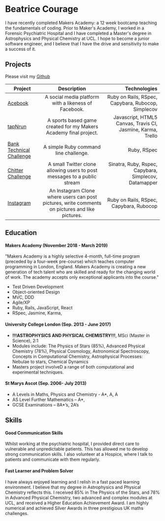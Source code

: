 # Beatrice Courage

I have recently completed Makers Academy: a 12 week bootcamp teaching the fundamentals of coding.  Prior to Maker's Academy, I worked in a Forensic Psychiatric Hospital and I have completed a Master's degree in Astrophysics and Physical Chemistry at UCL.
I hope to become a junior software engineer, and I believe that I have the drive and sensitivity to make a success of it.

## Projects

Please visit my [Github](https://github.com/beacourage)

| Project        | Description           | Technologies  |
| ------------- |:-------------:| -----:|
| [Acebook](https://github.com/beacourage/acebook--Team-Acebook-and-Chill)  | A social media platform with a likeness of Facebook. |  Ruby on Rails, RSpec, Capybara, Rubocop, Simplecov |
| [tapNrun](https://github.com/beacourage/tapNrun) | A sports based game created for my Makers Academy final project. | Javascript, HTML5 Canvas, Travis CI, Jasmine, Karma, Trello |
| [Bank Technical Challenge](https://github.com/beacourage/Bank_tech_test) | A simple Ruby command line challenge. | Ruby, RSpec |
| [Chitter Challenge](https://github.com/beacourage/chitter-challenge) | A small Twitter clone allowing users to post messages to a public stream |  Sinatra, Ruby, Rspec, Capybara, Simplecov, Datamapper |
| [Instagram](https://github.com/beacourage/instagram-challenge)  | An Instagram Clone where users can post pictures, write comments on pictures and like pictures. | Ruby on Rails, RSpec, Capybara, Rubocop |


## Education

#### Makers Academy (November 2018 - March 2019)

"Makers Academy is a highly selective 4-month, full-time program (preceded by a four-week pre-course) which teaches computer programming in London, England. Makers Academy is creating a new generation of tech talent who are skilled and ready for the changing world of work. The academy accepts only exceptional applicants into the course."

- Test Driven Development
- Object-oriented Design
- MVC, DDD
- Agile/XP
- Ruby, Rails, JavaScript, React
- RSpec, Jasmine, Karma,

#### University College London (Sep. 2013 - June 2017)

- **!!!ASTROPHYSICS AND PHYSICAL CHEMISTRY!!!**, MSci (Master in Science), 2:1
- Modules include: The Physics of Stars (85%), Advanced Physical Chemistry (78%), Physical Cosmology, Astronomical Spectroscopy, Concepts in Computational Chemistry, Astrophysical Processes: Nebulae to stars, Chemical Dynamics
- Masters project involveD a range of both computational and experimental techniques.

#### St Marys Ascot (Sep. 2006- July 2013)

- A Levels in Maths, Physics and Chemistry - A*, A,  A
- AS Level Further Mathematics – A*,
- GCSE Examinations – 8A*’s, 2A’s

## Skills

#### Good Communication Skills

Whilst working at the psychiatric hospital, I provided direct care to vulnerable and unpredictable patients. This has allowed me to develop strong communication skills.  I also volunteer at a Hospice, where I talk to patients and communicate with them regularly.  

#### Fast Learner and Problem Solver

I have always enjoyed learning and I relish in a fast paced learning environment. I believe that my degree in Astrophysics and Physical Chemistry reflects this. I received 85% in The Physics of the Stars, and 78% in Advanced Physical Chemistry, two advanced and complex modules at UCL, and received a Higher Education Achievement Award. I am highly numerical and achieved Silver Awards in three prestigious UK maths challenges.
